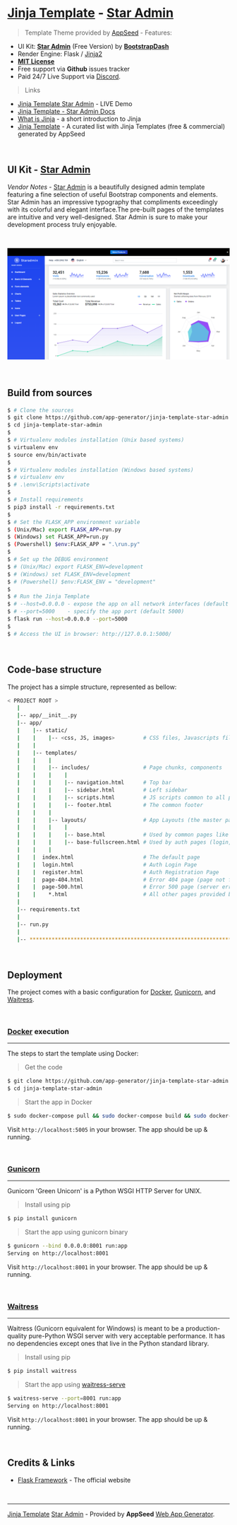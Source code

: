 # [Jinja Template](https://github.com/app-generator/jinja-template) - [Star Admin](https://appseed.us/star-admin)

> Template Theme provided by [AppSeed](https://appseed.us) - Features:

- UI Kit: **[Star Admin](https://appseed.us/star-admin)** (Free Version) by **[BootstrapDash](https://appseed.us/agency/bootstrapdash)**
- Render Engine: Flask / [Jinja2](https://jinja.palletsprojects.com/)
- **[MIT License](https://github.com/app-generator/license-mit)**
- Free support via **Github** issues tracker
- Paid 24/7 Live Support via [Discord](https://discord.gg/fZC6hup).

> Links

- [Jinja Template Star Admin](https://jinja-template-star-admin.appseed.us/) - LIVE Demo
- [Jinja Template - Star Admin Docs](https://docs.appseed.us/jinja-template/jinja-template-star-admin-dashboard/)
- [What is Jinja](https://docs.appseed.us/what-is/jinja/) - a short introduction to Jinja
- [Jinja Template](https://github.com/app-generator/jinja-template) - A curated list with Jinja Templates (free & commercial) generated by AppSeed

<br />

## UI Kit - [Star Admin](https://appseed.us/star-admin)

*Vendor Notes* - [Star Admin](https://appseed.us/star-admin) is a beautifully designed admin template featuring a fine selection of useful Bootstrap components and elements. Star Admin has an impressive typography that compliments exceedingly with its colorful and elegant interface.The pre-built pages of the templates are intuitive and very well-designed. Star Admin is sure to make your development process truly enjoyable.

<br />

![Jinja Template Star Admin - Template project provided by AppSeed.](https://raw.githubusercontent.com/app-generator/jinja-template-star-admin/master/media/jinja-template-star-admin-screen.png)

<br />

## Build from sources

```bash
$ # Clone the sources
$ git clone https://github.com/app-generator/jinja-template-star-admin.git
$ cd jinja-template-star-admin
$
$ # Virtualenv modules installation (Unix based systems)
$ virtualenv env
$ source env/bin/activate
$
$ # Virtualenv modules installation (Windows based systems)
$ # virtualenv env
$ # .\env\Scripts\activate
$
$ # Install requirements
$ pip3 install -r requirements.txt
$
$ # Set the FLASK_APP environment variable
$ (Unix/Mac) export FLASK_APP=run.py
$ (Windows) set FLASK_APP=run.py
$ (Powershell) $env:FLASK_APP = ".\run.py"
$
$ # Set up the DEBUG environment
$ # (Unix/Mac) export FLASK_ENV=development
$ # (Windows) set FLASK_ENV=development
$ # (Powershell) $env:FLASK_ENV = "development"
$
$ # Run the Jinja Template
$ # --host=0.0.0.0 - expose the app on all network interfaces (default 127.0.0.1)
$ # --port=5000    - specify the app port (default 5000)  
$ flask run --host=0.0.0.0 --port=5000
$
$ # Access the UI in browser: http://127.0.0.1:5000/
```

<br />

## Code-base structure

The project has a simple structure, represented as bellow:

```bash
< PROJECT ROOT >
   |
   |-- app/__init__.py
   |-- app/
   |    |-- static/
   |    |    |-- <css, JS, images>         # CSS files, Javascripts files
   |    |
   |    |-- templates/
   |    |    |
   |    |    |-- includes/                 # Page chunks, components
   |    |    |    |
   |    |    |    |-- navigation.html      # Top bar
   |    |    |    |-- sidebar.html         # Left sidebar
   |    |    |    |-- scripts.html         # JS scripts common to all pages
   |    |    |    |-- footer.html          # The common footer
   |    |    |
   |    |    |-- layouts/                  # App Layouts (the master pages)
   |    |    |    |
   |    |    |    |-- base.html            # Used by common pages like index, UI
   |    |    |    |-- base-fullscreen.html # Used by auth pages (login, register)
   |    |    |
   |    |  index.html                      # The default page
   |    |  login.html                      # Auth Login Page
   |    |  register.html                   # Auth Registration Page
   |    |  page-404.html                   # Error 404 page (page not found)
   |    |  page-500.html                   # Error 500 page (server error)
   |    |    *.html                        # All other pages provided by the UI Kit
   |
   |-- requirements.txt
   |
   |-- run.py
   |
   |-- ************************************************************************
```

<br />

## Deployment

The project comes with a basic configuration for [Docker](https://www.docker.com/), [Gunicorn](https://gunicorn.org/), and [Waitress](https://docs.pylonsproject.org/projects/waitress/en/stable/).

<br />

### [Docker](https://www.docker.com/) execution
---

The steps to start the template using Docker:

> Get the code

```bash
$ git clone https://github.com/app-generator/jinja-template-star-admin.git
$ cd jinja-template-star-admin
```

> Start the app in Docker

```bash
$ sudo docker-compose pull && sudo docker-compose build && sudo docker-compose up -d
```

Visit `http://localhost:5005` in your browser. The app should be up & running.

<br />

### [Gunicorn](https://gunicorn.org/)
---

Gunicorn 'Green Unicorn' is a Python WSGI HTTP Server for UNIX.

> Install using pip

```bash
$ pip install gunicorn
```
> Start the app using gunicorn binary

```bash
$ gunicorn --bind 0.0.0.0:8001 run:app
Serving on http://localhost:8001
```

Visit `http://localhost:8001` in your browser. The app should be up & running.

<br />

### [Waitress](https://docs.pylonsproject.org/projects/waitress/en/stable/)
---

Waitress (Gunicorn equivalent for Windows) is meant to be a production-quality pure-Python WSGI server with very acceptable performance. It has no dependencies except ones that live in the Python standard library.

> Install using pip

```bash
$ pip install waitress
```
> Start the app using [waitress-serve](https://docs.pylonsproject.org/projects/waitress/en/stable/runner.html)

```bash
$ waitress-serve --port=8001 run:app
Serving on http://localhost:8001
```

Visit `http://localhost:8001` in your browser. The app should be up & running.

<br />

## Credits & Links

- [Flask Framework](https://www.palletsprojects.com/p/flask/) - The official website

<br />

---
[Jinja Template](https://github.com/app-generator/jinja-template) [Star Admin](https://appseed.us/star-admin) - Provided by **AppSeed** [Web App Generator](https://appseed.us/app-generator).
